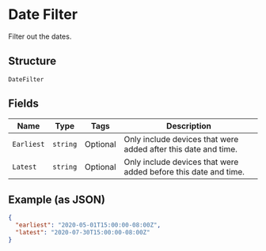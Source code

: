 
# Date Filter

Filter out the dates.

## Structure

`DateFilter`

## Fields

| Name | Type | Tags | Description |
|  --- | --- | --- | --- |
| `Earliest` | `string` | Optional | Only include devices that were added after this date and time. |
| `Latest` | `string` | Optional | Only include devices that were added before this date and time. |

## Example (as JSON)

```json
{
  "earliest": "2020-05-01T15:00:00-08:00Z",
  "latest": "2020-07-30T15:00:00-08:00Z"
}
```

